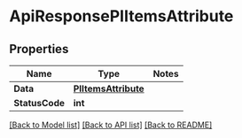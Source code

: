 # ApiResponsePIItemsAttribute

## Properties
Name | Type | Notes
------------ | ------------- | -------------
**Data** | **[**PIItemsAttribute**](../Model/PIItemsAttribute.md)**
**StatusCode** | **int**

[[Back to Model list]](../../README.md#documentation-for-models) [[Back to API list]](../../README.md#documentation-for-api-endpoints) [[Back to README]](../../README.md)
